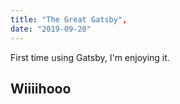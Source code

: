 ```yaml
---
title: "The Great Gatsby",
date: "2019-09-20"
---
```


First time using Gatsby, I'm enjoying it.


## Wiiiihooo